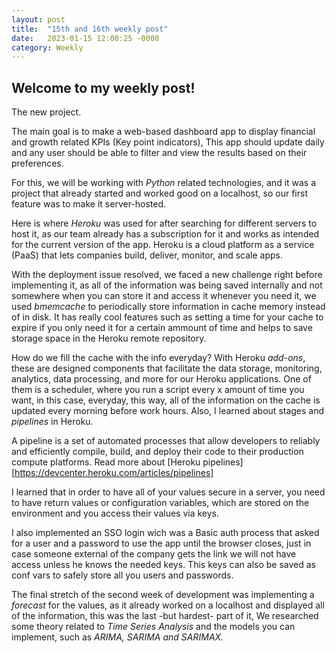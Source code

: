 ```yaml
---
layout: post
title:  "15th and 16th weekly post"
date:   2023-01-15 12:00:25 -0000
category: Weekly
---
```

## Welcome to my weekly post!

The new project.

The main goal is to make a web-based dashboard app to display financial and growth related KPIs (Key point indicators), This app should update daily and any user should be able to filter and view the results based on their preferences.

For this, we will be working with *Python* related technologies, and it was a project that already started and worked good on a localhost, so our first feature was to make it server-hosted.

Here is where *Heroku* was used for after searching for different servers to host it, as our team already has a subscription for it and works as intended for the current version of the app. Heroku is a cloud platform as a service (PaaS) that lets companies build, deliver, monitor, and scale apps.

With the deployment issue resolved, we faced a new challenge right before implementing it, as all of the information was being saved internally and not somewhere when you can store it and access it whenever you need it, we used *bmemcache* to periodically store information in cache memory instead of in disk. It has really cool features such as setting a time for your cache to expire if you only need it for a certain ammount of time and helps to save storage space in the Heroku remote repository.

How do we fill the cache with the info everyday? With Heroku *add-ons*, these are designed components that facilitate the data storage, monitoring, analytics, data processing, and more for our Heroku applications. One of them is a scheduler, where you run a script every x amount of time you want, in this case, everyday, this way, all of the information on the cache is updated every morning before work hours. Also, I learned about stages and *pipelines* in Heroku.

A pipeline is a set of automated processes that allow developers to reliably and efficiently compile, build, and deploy their code to their production compute platforms. Read more about [Heroku pipelines][https://devcenter.heroku.com/articles/pipelines]

I learned that in order to have all of your values secure in a server, you need to have return values or configuration variables, which are stored on the environment and you access their values via keys.

I also implemented an SSO login wich was a Basic auth process that asked for a user and a password to use the app until the browser closes, just in case someone external of the company gets the link we will not have access unless he knows the needed keys. This keys can also be saved as conf vars to safely store all you users and passwords.

The final stretch of the second week of development was implementing a *forecast* for the values, as it already worked on a localhost and displayed all of the information, this was the last -but hardest- part of it, We researched some theory related to *Time Series Analysis* and the models you can implement, such as *ARIMA, SARIMA and SARIMAX.*
